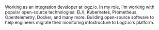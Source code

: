 Working as an integration developer at logz.io. In my role, I'm working with popular open-source technologies: ELK, Kubernetes, Prometheus, Opentelemetry, Docker, and many more. Building open-source software to help engineers migrate their monitoring infostructure to Logz.io's platform.

